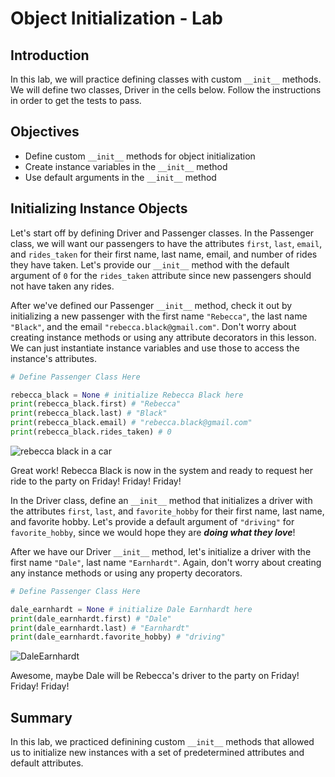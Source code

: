 
# Object Initialization - Lab

## Introduction
In this lab, we will practice defining classes with custom `__init__` methods. We will define two classes, Driver in the cells below. Follow the instructions in order to get the tests to pass.

## Objectives

* Define custom `__init__` methods for object initialization
* Create instance variables in the `__init__` method 
* Use default arguments in the `__init__` method

## Initializing Instance Objects

Let's start off by defining Driver and Passenger classes. In the Passenger class, we will want our passengers to have the attributes `first`, `last`, `email`, and `rides_taken` for their first name, last name, email, and number of rides they have taken. Let's provide our `__init__` method with the default argument of `0` for the `rides_taken` attribute since new passengers should not have taken any rides. 

After we've defined our Passenger `__init__` method, check it out by initializing a new passenger with the first name `"Rebecca"`, the last name `"Black"`, and the email `"rebecca.black@gmail.com"`. Don't worry about creating instance methods or using any attribute decorators in this lesson. We can just instantiate instance variables and use those to access the instance's attributes.


```python
# Define Passenger Class Here
```


```python
rebecca_black = None # initialize Rebecca Black here
print(rebecca_black.first) # "Rebecca"
print(rebecca_black.last) # "Black"
print(rebecca_black.email) # "rebecca.black@gmail.com"
print(rebecca_black.rides_taken) # 0
```

![rebecca black in a car](https://media.giphy.com/media/8SS0MSoBHa8la/giphy.gif)

Great work! Rebecca Black is now in the system and ready to request her ride to the party on Friday! Friday! Friday!

In the Driver class, define an `__init__` method that initializes a driver with the attributes `first`, `last`, and `favorite_hobby` for their first name, last name, and favorite hobby. Let's provide a default argument of `"driving"` for `favorite_hobby`, since we would hope they are ***doing what they love***! 

After we have our Driver `__init__` method, let's initialize a driver with the first name `"Dale"`, last name `"Earnhardt"`. Again, don't worry about creating any instance methods or using any property decorators.


```python
# Define Passenger Class Here
```


```python
dale_earnhardt = None # initialize Dale Earnhardt here
print(dale_earnhardt.first) # "Dale"
print(dale_earnhardt.last) # "Earnhardt"
print(dale_earnhardt.favorite_hobby) # "driving"
```

![DaleEarnhardt](https://media.giphy.com/media/3ohzdSGBkwbvuPdO3S/giphy.gif)

Awesome, maybe Dale will be Rebecca's driver to the party on Friday! Friday! Friday! 

## Summary


In this lab, we practiced definining custom `__init__` methods that allowed us to initialize new instances with a set of predetermined attributes and default attributes.
